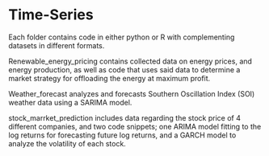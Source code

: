 # Time-Series

Each folder contains code in either python or R with complementing datasets in different formats.

Renewable_energy_pricing contains collected data on energy prices, and energy production, as well as code that uses said data to determine a market strategy for offloading the energy at maximum profit.

Weather_forecast analyzes and forecasts Southern Oscillation Index (SOI) weather data using a SARIMA model.

stock_marrket_prediction includes data regarding the stock price of 4 different companies, and two code snippets; one ARIMA model fitting to the log returns for forecasting future log returns, and a GARCH model to analyze the volatility of each stock.
